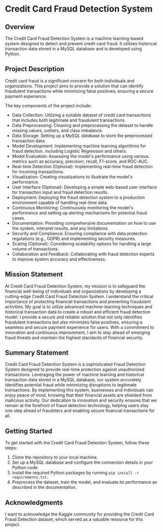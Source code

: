 # Credit Card Fraud Detection System



## Overview

The Credit Card Fraud Detection System is a machine learning-based system designed to detect and prevent credit card fraud. It utilizes historical transaction data stored in a MySQL database and is developed using Python.

## Project Description

Credit card fraud is a significant concern for both individuals and organizations. This project aims to provide a solution that can identify fraudulent transactions while minimizing false positives, ensuring a secure payment experience.

The key components of the project include:

- Data Collection: Utilizing a suitable dataset of credit card transactions that includes both legitimate and fraudulent transactions.
- Data Preprocessing: Cleaning and preprocessing the dataset to handle missing values, outliers, and class imbalance.
- Data Storage: Setting up a MySQL database to store the preprocessed transaction data.
- Model Development: Implementing machine learning algorithms for fraud detection, including Logistic Regression and others.
- Model Evaluation: Assessing the model's performance using various metrics such as accuracy, precision, recall, F1-score, and ROC-AUC.
- Real-time Detection (Optional): Implementing real-time fraud detection for incoming transactions.
- Visualization: Creating visualizations to illustrate the model's performance.
- User Interface (Optional): Developing a simple web-based user interface for transaction input and fraud detection results.
- Deployment: Deploying the fraud detection system to a production environment capable of handling real-time data.
- Continuous Monitoring: Continuously monitoring the model's performance and setting up alerting mechanisms for potential fraud cases.
- Documentation: Providing comprehensive documentation on how to use the system, interpret results, and any limitations.
- Security and Compliance: Ensuring compliance with data protection regulations (e.g., GDPR) and implementing security measures.
- Scaling (Optional): Considering scalability options for handling a large volume of transactions.
- Collaboration and Feedback: Collaborating with fraud detection experts to improve system accuracy and effectiveness.

## Mission Statement

At Credit Card Fraud Detection System, my mission is to safeguard the financial well-being of individuals and organizations by developing a cutting-edge Credit Card Fraud Detection System. I understand the critical importance of protecting financial transactions and preventing fraudulent activities. My goal is to utilize advanced machine-learning techniques and historical transaction data to create a robust and efficient fraud detection model. I provide a secure and reliable solution that not only identifies fraudulent transactions but also minimizes false positives, ensuring a seamless and secure payment experience for users. With a commitment to innovation and continuous improvement, I aim to stay ahead of emerging fraud threats and maintain the highest standards of financial security.

## Summary Statement

Credit Card Fraud Detection System is a sophisticated Fraud Detection System designed to provide real-time protection against unauthorized transactions. Leveraging the power of machine learning and historical transaction data stored in a MySQL database, our system accurately identifies potential fraud while minimizing disruptions to legitimate transactions. By implementing this system, businesses and individuals can enjoy peace of mind, knowing that their financial assets are shielded from malicious activity. Our dedication to innovation and security ensures that we remain at the forefront of fraud detection technology, helping users stay one step ahead of fraudsters and enabling secure financial transactions for all.

## Getting Started

To get started with the Credit Card Fraud Detection System, follow these steps:

1. Clone the repository to your local machine.
2. Set up a MySQL database and configure the connection details in your Python code.
3. Install the required Python packages by running `pip install -r requirements.txt.`
4. Preprocess the dataset, train the model, and evaluate its performance as described in the documentation.



## Acknowledgments

I want to acknowledge the Kaggle community for providing the Credit Card Fraud Detection dataset, which served as a valuable resource for this project.

